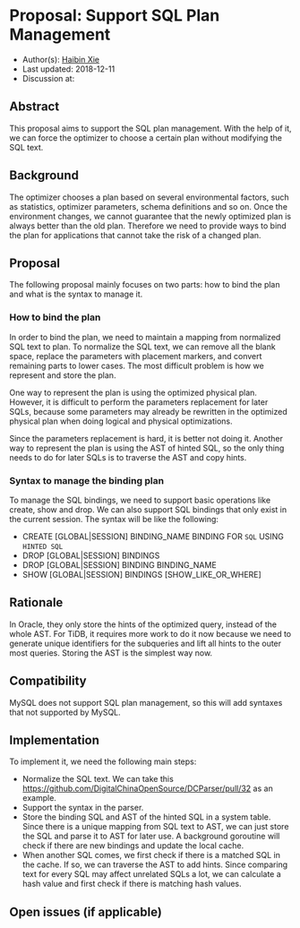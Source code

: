 # Proposal: Support SQL Plan Management

- Author(s): [Haibin Xie](https://github.com/lamxTyler)
- Last updated: 2018-12-11
- Discussion at:

## Abstract

This proposal aims to support the SQL plan management. With the help of it, we can force the optimizer to choose a certain plan without modifying the SQL text.

## Background

The optimizer chooses a plan based on several environmental factors, such as statistics, optimizer parameters, schema definitions and so on. Once the environment changes, we cannot guarantee that the newly optimized plan is always better than the old plan. Therefore we need to provide ways to bind the plan for applications that cannot take the risk of a changed plan.

## Proposal

The following proposal mainly focuses on two parts: how to bind the plan and what is the syntax to manage it.

### How to bind the plan

In order to bind the plan, we need to maintain a mapping from normalized SQL text to plan. To normalize the SQL text, we can remove all the blank space, replace the parameters with placement markers, and convert remaining parts to lower cases. The most difficult problem is how we represent and store the plan.

One way to represent the plan is using the optimized physical plan. However, it is difficult to perform the parameters replacement for later SQLs, because some parameters may already be rewritten in the optimized physical plan when doing logical and physical optimizations.

Since the parameters replacement is hard, it is better not doing it. Another way to represent the plan is using the AST of hinted SQL, so the only thing needs to do for later SQLs is to traverse the AST and copy hints.

### Syntax to manage the binding plan

To manage the SQL bindings, we need to support basic operations like create, show and drop. We can also support SQL bindings that only exist in the current session. The syntax will be like the following:

- CREATE [GLOBAL|SESSION] BINDING_NAME BINDING FOR `SQL` USING `HINTED SQL`
- DROP [GLOBAL|SESSION] BINDINGS
- DROP [GLOBAL|SESSION] BINDING BINDING_NAME
- SHOW [GLOBAL|SESSION] BINDINGS [SHOW_LIKE_OR_WHERE]

## Rationale

In Oracle, they only store the hints of the optimized query, instead of the whole AST. For TiDB, it requires more work to do it now because we need to generate unique identifiers for the subqueries and lift all hints to the outer most queries. Storing the AST is the simplest way now.

## Compatibility

MySQL does not support SQL plan management, so this will add syntaxes that not supported by MySQL.

## Implementation

To implement it, we need the following main steps:

- Normalize the SQL text. We can take this https://github.com/DigitalChinaOpenSource/DCParser/pull/32 as an example.
- Support the syntax in the parser.
- Store the binding SQL and AST of the hinted SQL in a system table. Since there is a unique mapping from SQL text to AST, we can just store the SQL and parse it to AST for later use. A background goroutine will check if there are new bindings and update the local cache.
- When another SQL comes, we first check if there is a matched SQL in the cache. If so, we can traverse the AST to add hints. Since comparing text for every SQL may affect unrelated SQLs a lot, we can calculate a hash value and first check if there is matching hash values.

## Open issues (if applicable)
